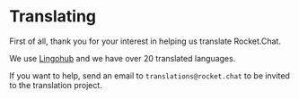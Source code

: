 # Translating

First of all, thank you for your interest in helping us translate Rocket.Chat.

We use [Lingohub](https://translate.lingohub.com/rocketchat/dashboard) and we have over 20 translated languages. 

If you want to help, send an email to `translations@rocket.chat` to be invited to the translation project.
